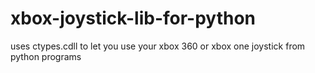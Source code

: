 # xbox-joystick-lib-for-python
uses ctypes.cdll  to let you use your xbox 360 or xbox one joystick from python programs   
